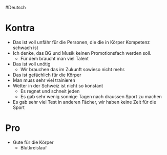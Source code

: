#Deutsch 
# Kontra
- Das ist voll unfähr für die Personen, die die in Körper Kompetenz schwach ist 
- Ich denke, das  BG und Musik keinen Promotionsfach werden soll.
	- Für dem braucht man viel Talent
-  Das ist voll unötig
	- Wir brauchen das im Zukunft sowieso nicht mehr.
- Das ist gefächlich für die Körper
- Man muss sehr viel trainieren
- Wetter in der Schweiz ist nicht so konstant 
	- Es regnet und schneit jeden
	- Es gab sehr wenig sonnige Tagen nach draussen Sport zu machen
- Es gab sehr viel Test in anderen Fächer, wir haben keine Zeit für die Sport

# Pro
- Gute für die Körper
	- Blutkreislauf